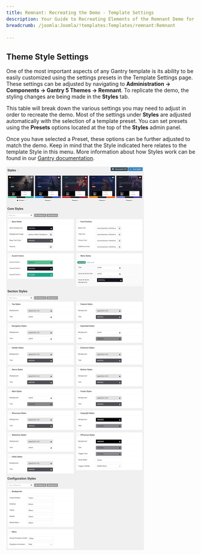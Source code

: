 ```yaml
---
title: Remnant: Recreating the Demo - Template Settings
description: Your Guide to Recreating Elements of the Remnant Demo for Joomla
breadcrumb: /joomla:Joomla/!templates:Templates/remnant:Remnant

---
```


Theme Style Settings
-----

One of the most important aspects of any Gantry template is its ability to be easily customized using the settings presets in the Template Settings page. These settings can be adjusted by navigating to **Administration -> Components -> Gantry 5 Themes -> Remnant**. To replicate the demo, the styling changes are being made in the **Styles** tab.

This table will break down the various settings you may need to adjust in order to recreate the demo. Most of the settings under **Styles** are adjusted automatically with the selection of a template preset. You can set presets using the **Presets** options located at the top of the **Styles** admin panel.

Once you have selected a Preset, these options can be further adjusted to match the demo. Keep in mind that the Style indicated here relates to the template Style in this menu. More information about how Styles work can be found in our [Gantry documentation](http://docs.gantry.org/gantry5/configure/styles).

![Style Settings](assets/style_settings.jpg)